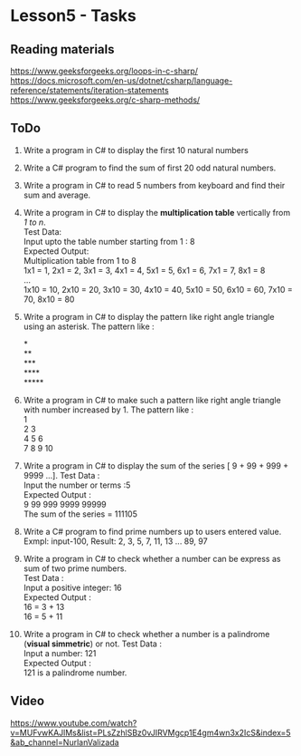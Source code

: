 # Lesson5 - Tasks

## Reading materials
https://www.geeksforgeeks.org/loops-in-c-sharp/ \
https://docs.microsoft.com/en-us/dotnet/csharp/language-reference/statements/iteration-statements \
https://www.geeksforgeeks.org/c-sharp-methods/

## ToDo
1. Write a program in C# to display the first 10 natural numbers
2. Write a C# program to find the sum of first 20 odd natural numbers.
3. Write a program in C# to read 5 numbers from keyboard and find their sum and average.
4. Write a program in C# to display the **multiplication table** vertically from *1 to n*. \
Test Data: \
Input upto the table number starting from 1 : 8 \
Expected Output:\
Multiplication table from 1 to 8 \
1x1 = 1, 2x1 = 2, 3x1 = 3, 4x1 = 4, 5x1 = 5, 6x1 = 6, 7x1 = 7, 8x1 = 8 \
... \
1x10 = 10, 2x10 = 20, 3x10 = 30, 4x10 = 40, 5x10 = 50, 6x10 = 60, 7x10 = 70, 8x10 = 80
5. Write a program in C# to display the pattern like right angle triangle using an asterisk. 
The pattern like :

	\* \
	\*\* \
	\*\*\* \
	\*\*\*\* \
	\*\*\*\*\*

6. Write a program in C# to make such a pattern like right angle triangle with number increased by 1. 
The pattern like : \
	1\
	2 3\
	4 5 6\
	7 8 9 10
7. Write a program in C# to display the sum of the series [ 9 + 99 + 999 + 9999 ...]. 
Test Data :\
Input the number or terms :5\
Expected Output :\
9 99 999 9999 99999 \
The sum of the series = 111105
8. Write a C# program to find prime numbers up to users entered value. \
   Exmpl: input-100, Result: 2, 3, 5, 7, 11, 13 ... 89, 97
9.  Write a program in C# to check whether a number can be express as sum of two prime numbers. \
Test Data :\
Input a positive integer: 16\
Expected Output :\
16 = 3 + 13\
16 = 5 + 11
1.  Write a program in C# to check whether a number is a palindrome (**visual simmetric**) or not. 
Test Data :\
Input a number: 121\
Expected Output :\
121 is a palindrome number.

## Video
https://www.youtube.com/watch?v=MUFvwKAJlMs&list=PLsZzhlSBz0vJIRVMgcp1E4gm4wn3x2IcS&index=5&ab_channel=NurlanValizada
